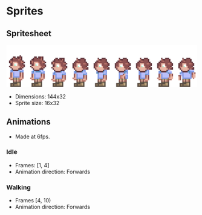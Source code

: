 # Sprites

## Spritesheet

![Spritesheet](./spritesheet.png)

- Dimensions: 144x32
- Sprite size: 16x32

## Animations

- Made at 6fps.

### Idle

- Frames: [1, 4]
- Animation direction: Forwards

### Walking

- Frames [4, 10)
- Animation direction: Forwards 

